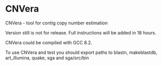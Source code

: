 # CNVera

CNVera - tool for contig copy number estimation

Version still is not for release. Full instructions will be added in 18 hours.

CNVera could be compiled with GCC 8.2.

To use CNVera and test you should export paths to blastn, makeblastdb, art_illumina, quake, sga and sga/src/bin 

